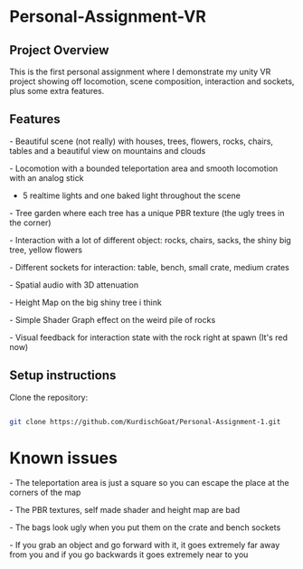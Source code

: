 # Personal-Assignment-VR



## Project Overview



This is the first personal assignment where I demonstrate my unity VR project showing off locomotion, scene composition, interaction and sockets, plus some extra features.



## Features



\- Beautiful scene (not really) with houses, trees, flowers, rocks, chairs, tables and a beautiful view on mountains and clouds

\- Locomotion with a bounded teleportation area and smooth locomotion with an analog stick
- 5 realtime lights and one baked light throughout the scene 

\- Tree garden where each tree has a unique PBR texture (the ugly trees in the corner) 

\- Interaction with a lot of different object: rocks, chairs, sacks, the shiny big tree, yellow flowers

\- Different sockets for interaction: table, bench, small crate, medium crates

\- Spatial audio with 3D attenuation

\- Height Map on the big shiny tree i think

\- Simple Shader Graph effect on the weird pile of rocks

\- Visual feedback for interaction state with the rock right at spawn (It's red now)


## Setup instructions



Clone the repository:

```bash

git clone https://github.com/KurdischGoat/Personal-Assignment-1.git

```



# Known issues

\- The teleportation area is just a square so you can escape the place at the corners of the map

\- The PBR textures, self made shader and height map are bad

\- The bags look ugly when you put them on the crate and bench sockets

\- If you grab an object and go forward with it, it goes extremely far away from you and if you go backwards it goes extremely near to you

